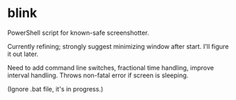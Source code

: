 # blink

PowerShell script for known-safe screenshotter.

Currently refining; strongly suggest minimizing window after start. I'll figure it out later.

Need to add command line switches, fractional time handling, improve interval handling. Throws non-fatal error if screen is sleeping.

(Ignore .bat file, it's in progress.)
